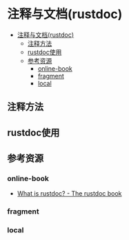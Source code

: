 # 注释与文档(rustdoc)

<!--ts-->
* [注释与文档(rustdoc)](#注释与文档rustdoc)
   * [注释方法](#注释方法)
   * [rustdoc使用](#rustdoc使用)
   * [参考资源](#参考资源)
      * [online-book](#online-book)
      * [fragment](#fragment)
      * [local](#local)

<!-- Created by https://github.com/ekalinin/github-markdown-toc -->
<!-- Added by: runner, at: Mon Jul 11 07:01:35 UTC 2022 -->

<!--te-->

## 注释方法

## rustdoc使用

## 参考资源

### online-book

- [What is rustdoc? - The rustdoc book](https://doc.rust-lang.org/rustdoc/index.html)

### fragment

### local
